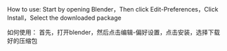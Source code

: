 How to use:
          Start by opening Blender，Then click Edit-Preferences，Click Install，Select the downloaded package  
            
如何使用：
         首先，打开blender，然后点击编辑-偏好设置，点击安装，选择下载好的压缩包

